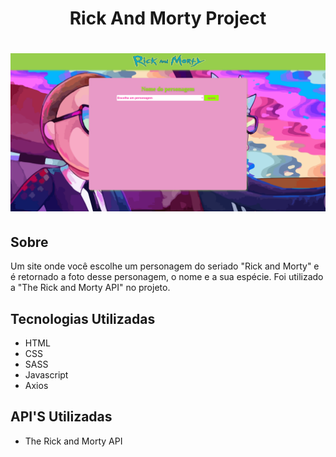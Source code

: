 <h1 style="text-align: center;"> Rick And Morty Project </h1>
<h1 style="text-align: center;"><img src="./assets/img/projetoRickAndMorty.png"></h1>

## Sobre

Um site onde você escolhe um personagem do seriado "Rick and Morty" e é retornado a foto desse personagem, o nome e a sua espécie. Foi utilizado a "The Rick and Morty API" no projeto.

## Tecnologias Utilizadas

- HTML
- CSS
- SASS
- Javascript
- Axios

## API'S Utilizadas

- The Rick and Morty API
